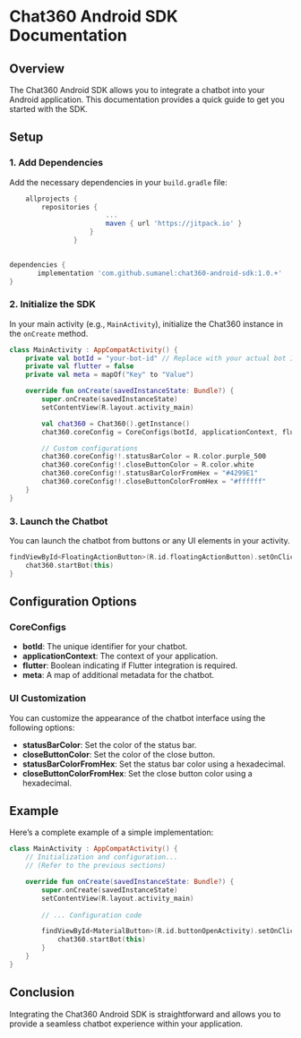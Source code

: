 # Chat360 Android SDK Documentation

## Overview
The Chat360 Android SDK allows you to integrate a chatbot into your Android application. This documentation provides a quick guide to get you started with the SDK.


## Setup

### 1. Add Dependencies
Add the necessary dependencies in your `build.gradle` file:

```groovy 
    allprojects {
	    repositories {
	                    ...
		                maven { url 'https://jitpack.io' }   
                    }
                }
                     
```

```groovy
dependencies {
       implementation 'com.github.sumanel:chat360-android-sdk:1.0.+'
}
```

### 2. Initialize the SDK
In your main activity (e.g., `MainActivity`), initialize the Chat360 instance in the `onCreate` method.

```kotlin
class MainActivity : AppCompatActivity() {
    private val botId = "your-bot-id" // Replace with your actual bot ID
    private val flutter = false
    private val meta = mapOf("Key" to "Value")

    override fun onCreate(savedInstanceState: Bundle?) {
        super.onCreate(savedInstanceState)
        setContentView(R.layout.activity_main)

        val chat360 = Chat360().getInstance()
        chat360.coreConfig = CoreConfigs(botId, applicationContext, flutter, meta)

        // Custom configurations
        chat360.coreConfig!!.statusBarColor = R.color.purple_500
        chat360.coreConfig!!.closeButtonColor = R.color.white
        chat360.coreConfig!!.statusBarColorFromHex = "#4299E1"
        chat360.coreConfig!!.closeButtonColorFromHex = "#ffffff"
    }
}
```

### 3. Launch the Chatbot
You can launch the chatbot from buttons or any UI elements in your activity.

```kotlin
findViewById<FloatingActionButton>(R.id.floatingActionButton).setOnClickListener {
    chat360.startBot(this)
}
```

## Configuration Options

### CoreConfigs
- **botId**: The unique identifier for your chatbot.
- **applicationContext**: The context of your application.
- **flutter**: Boolean indicating if Flutter integration is required.
- **meta**: A map of additional metadata for the chatbot.

### UI Customization
You can customize the appearance of the chatbot interface using the following options:

- **statusBarColor**: Set the color of the status bar.
- **closeButtonColor**: Set the color of the close button.
- **statusBarColorFromHex**: Set the status bar color using a hexadecimal.
- **closeButtonColorFromHex**: Set the close button color using a hexadecimal.

## Example
Here’s a complete example of a simple implementation:

```kotlin
class MainActivity : AppCompatActivity() {
    // Initialization and configuration...
    // (Refer to the previous sections)

    override fun onCreate(savedInstanceState: Bundle?) {
        super.onCreate(savedInstanceState)
        setContentView(R.layout.activity_main)
        
        // ... Configuration code

        findViewById<MaterialButton>(R.id.buttonOpenActivity).setOnClickListener {
            chat360.startBot(this)
        }
    }
}
```

## Conclusion
Integrating the Chat360 Android SDK is straightforward and allows you to provide a seamless chatbot experience within your application.
